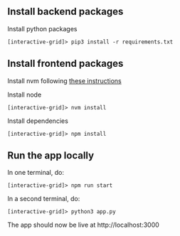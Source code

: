 ## Install backend packages

Install python packages

```
[interactive-grid]> pip3 install -r requirements.txt
```

## Install frontend packages

Install nvm following [these instructions](https://github.com/nvm-sh/nvm#install--update-script)

Install node

```
[interactive-grid]> nvm install

```

Install dependencies

```
[interactive-grid]> npm install
```

## Run the app locally

In one terminal, do:

```
[interactive-grid]> npm run start
```

In a second terminal, do:

```
[interactive-grid]> python3 app.py
```

The app should now be live at http://localhost:3000
